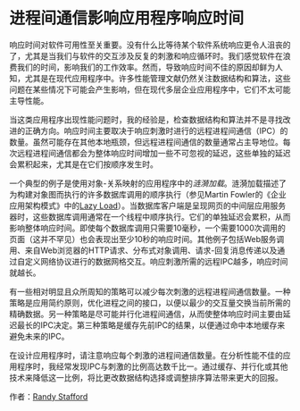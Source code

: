 # 进程间通信影响应用程序响应时间

响应时间对软件可用性至关重要。没有什么比等待某个软件系统响应更令人沮丧的了，尤其是当我们与软件的交互涉及反复的刺激和响应循环时。我们感觉软件在浪费我们的时间，影响我们的工作效率。然而，导致响应时间不佳的原因却鲜为人知，尤其是在现代应用程序中。许多性能管理文献仍然关注数据结构和算法，这些问题在某些情况下可能会产生影响，但在现代多层企业应用程序中，它们不太可能主导性能。

当这类应用程序出现性能问题时，我的经验是，检查数据结构和算法并不是寻找改进的正确方向。响应时间主要取决于响应刺激时进行的远程进程间通信（IPC）的数量。虽然可能存在其他本地瓶颈，但远程进程间通信的数量通常占主导地位。每次远程进程间通信都会为整体响应时间增加一些不可忽视的延迟，这些单独的延迟会累积起来，尤其是在它们按顺序发生时。

一个典型的例子是使用对象-关系映射的应用程序中的*涟漪加载*。涟漪加载描述了为构建对象图而执行的许多数据库调用的顺序执行（参见Martin Fowler的《企业应用架构模式》中的[Lazy Load](http://martinfowler.com/eaaCatalog/lazyLoad.html)）。当数据库客户端是呈现网页的中间层应用服务器时，这些数据库调用通常在一个线程中顺序执行。它们的单独延迟会累积，从而影响整体响应时间。即使每个数据库调用只需要10毫秒，一个需要1000次调用的页面（这并不罕见）也会表现出至少10秒的响应时间。其他例子包括Web服务调用、来自Web浏览器的HTTP请求、分布式对象调用、请求-回复消息传递以及通过自定义网络协议进行的数据网格交互。响应刺激所需的远程IPC越多，响应时间就越长。

有一些相对明显且众所周知的策略可以减少每次刺激的远程进程间通信数量。一种策略是应用简约原则，优化进程之间的接口，以便以最少的交互量交换当前所需的精确数据。另一种策略是尽可能并行化进程间通信，从而使整体响应时间主要由延迟最长的IPC决定。第三种策略是缓存先前IPC的结果，以便通过命中本地缓存来避免未来的IPC。

在设计应用程序时，请注意响应每个刺激的进程间通信数量。在分析性能不佳的应用程序时，我经常发现IPC与刺激的比例高达数千比一。通过缓存、并行化或其他技术来降低这一比例，将比更改数据结构选择或调整排序算法带来更大的回报。

作者：[Randy Stafford](http://programmer.97things.oreilly.com/wiki/index.php/Randy_Stafford)